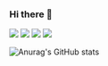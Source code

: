 ### Hi there 👋

<!--
**tagjune12/tagjune12** is a ✨ _special_ ✨ repository because its `README.md` (this file) appears on your GitHub profile.

Here are some ideas to get you started:

- 🔭 I’m currently working on ...
- 🌱 I’m currently learning ...
- 👯 I’m looking to collaborate on ...
- 🤔 I’m looking for help with ...
- 💬 Ask me about ...
- 📫 How to reach me: ...
- 😄 Pronouns: ...
- ⚡ Fun fact: ...
-->
<a href="#" target="_blank"><img src="https://img.shields.io/badge/HTML5-000000?style=flat&logo=html5"/></a>
<a href="#" target="_blank"><img src="https://img.shields.io/badge/CSS3-1572B6?style=flat&logo=css3"/></a>
<a href="#" target="_blank"><img src="https://img.shields.io/badge/JavaScript-000000?style=flat&logo=JavaScript"/></a>
<a href="#" target="_blank"><img src="https://img.shields.io/badge/React-000000?style=flat&logo=React"/></a>

![Anurag's GitHub stats](https://github-readme-stats.vercel.app/api?username=tagjune12&show_icons=true&theme=radical)
